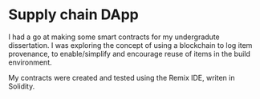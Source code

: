 # Supply chain DApp
I had a go at making some smart contracts for my undergradute dissertation. I was exploring the concept of using a blockchain to log item provenance, to enable/simplify and encourage reuse of items in the build environment. 

My contracts were created and tested using the Remix IDE, writen in Solidity.
